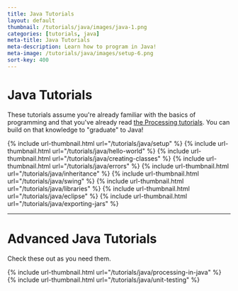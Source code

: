 ```yaml
---
title: Java Tutorials
layout: default
thumbnail: /tutorials/java/images/java-1.png
categories: [tutorials, java]
meta-title: Java Tutorials
meta-description: Learn how to program in Java!
meta-image: /tutorials/java/images/setup-6.png
sort-key: 400
---
```


# Java Tutorials

These tutorials assume you're already familiar with the basics of programming and that you've already read [the Processing tutorials](/tutorials/processing/). You can build on that knowledge to "graduate" to Java!

{% include url-thumbnail.html url="/tutorials/java/setup" %}
{% include url-thumbnail.html url="/tutorials/java/hello-world" %}
{% include url-thumbnail.html url="/tutorials/java/creating-classes" %}
{% include url-thumbnail.html url="/tutorials/java/errors" %}
{% include url-thumbnail.html url="/tutorials/java/inheritance" %}
{% include url-thumbnail.html url="/tutorials/java/swing" %}
{% include url-thumbnail.html url="/tutorials/java/libraries" %}
{% include url-thumbnail.html url="/tutorials/java/eclipse" %}
{% include url-thumbnail.html url="/tutorials/java/exporting-jars" %}

---

# Advanced Java Tutorials

Check these out as you need them.

{% include url-thumbnail.html url="/tutorials/java/processing-in-java" %}
{% include url-thumbnail.html url="/tutorials/java/unit-testing" %}